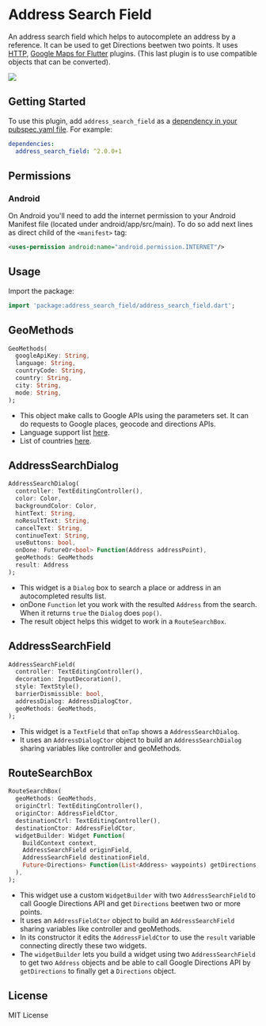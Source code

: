 # Address Search Field

An address search field which helps to autocomplete an address by a reference. It can be used to get Directions beetwen two points.
It uses [HTTP](https://pub.dev/packages/http/versions/0.12.2), [Google Maps for Flutter](https://pub.dev/packages/google_maps_flutter/versions/1.0.5) plugins. (This last plugin is to use compatible objects that can be converted).

![](https://raw.githubusercontent.com/JosLuna98/address_search_field/master/screenshot/untitled.gif)

## Getting Started

To use this plugin, add `address_search_field` as a [dependency in your pubspec.yaml file](https://flutter.io/platform-plugins/). For example:

```yaml
dependencies:
  address_search_field: ^2.0.0+1
```

## Permissions

### Android

On Android you'll need to add the internet permission to your Android Manifest file (located under android/app/src/main). To do so add next lines as direct child of the `<manifest>` tag:

``` xml
<uses-permission android:name="android.permission.INTERNET"/>
```

## Usage

Import the package:
```dart
import 'package:address_search_field/address_search_field.dart';
```

## GeoMethods

```dart
GeoMethods(
  googleApiKey: String,
  language: String,
  countryCode: String,
  country: String,
  city: String,
  mode: String,
);
```

* This object make calls to Google APIs using the parameters set. It can do requests to Google places, geocode and directions APIs.
* Language support list [here](https://developers.google.com/maps/faq#languagesupport).
* List of countries [here](https://en.wikipedia.org/wiki/List_of_ISO_3166_country_codes).

## AddressSearchDialog

```dart
AddressSearchDialog(
  controller: TextEditingController(),
  color: Color,
  backgroundColor: Color,
  hintText: String,
  noResultText: String,
  cancelText: String,
  continueText: String,
  useButtons: bool,
  onDone: FutureOr<bool> Function(Address addressPoint),
  geoMethods: GeoMethods
  result: Address
);
```

* This widget is a `Dialog` box to search a place or address in an autocompleted results list.
* onDone `Function` let you work with the resulted `Address` from the search. When it returns `true` the `Dialog` does `pop()`.
* The result object helps this widget to work in a `RouteSearchBox`.

## AddressSearchField

```dart
AddressSearchField(
  controller: TextEditingController(),
  decoration: InputDecoration(),
  style: TextStyle(),
  barrierDismissible: bool,
  addressDialog: AddressDialogCtor,
  geoMethods: GeoMethods,
);
```

* This widget is a `TextField` that `onTap` shows a `AddressSearchDialog`.
* It uses an `AddressDialogCtor` object to build an `AddressSearchDialog` sharing variables like controller and geoMethods.

## RouteSearchBox

```dart
RouteSearchBox(
  geoMethods: GeoMethods,
  originCtrl: TextEditingController(),
  originCtor: AddressFieldCtor,
  destinationCtrl: TextEditingController(),
  destinationCtor: AddressFieldCtor,
  widgetBuilder: Widget Function(
    BuildContext context,
    AddressSearchField originField,
    AddressSearchField destinationField,
    Future<Directions> Function(List<Address> waypoints) getDirections,
  ),
);
```

* This widget use a custom `WidgetBuilder` with two `AddressSearchField` to call Google Directions API and get `Directions` beetwen two or more points.
* It uses an `AddressFieldCtor` object to build an `AddressSearchField` sharing variables like controller and geoMethods.
* In its constructor it edits the `AddressFieldCtor` to use the `result` variable connecting directly these two widgets.
* The `widgetBuilder` lets you build a widget using two `AddressSearchField` to get two `Address` objects and be able to call Google Directions API by `getDirections` to finally get a `Directions` object.

##  License

MIT License
